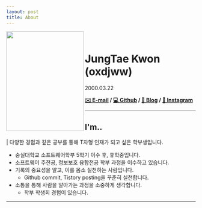```yaml
---
layout: post
title: About
---
```


<img src="https://github.com/oxdjww/aboutme/assets/102507306/962e9d79-e517-40de-a322-a0b7dcd14c17" width="206" height="265" align="left">

<br>

# JungTae Kwon (oxdjww)

2000.03.22

**[✉️ E-mail](oxdjww@gmail.com) / [💻 Github](https://github.com/oxdjww) / [📌 Blog](https://blog.oxdjww.site) / [🌈 Instagram](https://www.instagram.com/oxdjww/)**

---

## I'm..

| 다양한 경험과 깊은 공부를 통해 T자형 인재가 되고 싶은 학부생입니다.

- 숭실대학교 소프트웨어학부 5학기 이수 후, 휴학중입니다.
- 소프트웨어 주전공, 정보보호 융합전공 학부 과정을 이수하고 있습니다.
- 기록의 중요성을 알고, 이를 몸소 실천하는 사람입니다.
    - Github commit, Tistory posting을 꾸준히 실천합니다.
- 소통을 통해 사람을 알아가는 과정을 소중하게 생각합니다.
    - 학부 학생회 경험이 있습니다.

---